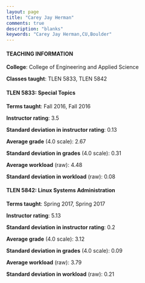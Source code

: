 ```yaml
---
layout: page
title: "Carey Jay Herman" 
comments: true
description: "blanks"
keywords: "Carey Jay Herman,CU,Boulder"
---
```

<head>
<script src="https://ajax.googleapis.com/ajax/libs/jquery/2.1.3/jquery.min.js"></script>
<script src="https://dl.dropboxusercontent.com/s/pc42nxpaw1ea4o9/highcharts.js?dl=0"></script>
<!-- <script src="../assets/js/highcharts.js"></script> -->
<style type="text/css">@font-face {
	font-family: "Bebas Neue";
	src: url(https://www.filehosting.org/file/details/544349/BebasNeue Regular.otf) format("opentype");
	}
	h1.Bebas { 
		font-family: "Bebas Neue", Verdana, Tahoma;
	}
</style>
</head>
	   
#### TEACHING INFORMATION

**College**: College of Engineering and Applied Science

**Classes taught**: TLEN 5833, TLEN 5842

#### TLEN 5833: Special Topics

**Terms taught**: Fall 2016, Fall 2016

**Instructor rating**: 3.5

**Standard deviation in instructor rating**: 0.13

**Average grade** (4.0 scale): 2.67

**Standard deviation in grades** (4.0 scale): 0.31

**Average workload** (raw): 4.48

**Standard deviation in workload** (raw): 0.08

#### TLEN 5842: Linux Systems Administration

**Terms taught**: Spring 2017, Spring 2017

**Instructor rating**: 5.13

**Standard deviation in instructor rating**: 0.2

**Average grade** (4.0 scale): 3.12

**Standard deviation in grades** (4.0 scale): 0.09

**Average workload** (raw): 3.79

**Standard deviation in workload** (raw): 0.21

